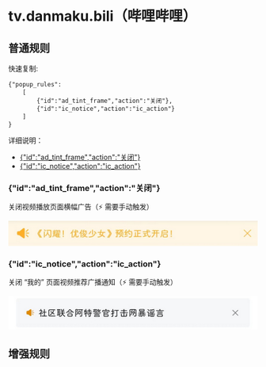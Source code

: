 # tv.danmaku.bili（哔哩哔哩）

## 普通规则

快速复制:
```
{"popup_rules":
    [
        {"id":"ad_tint_frame","action":"关闭"},
        {"id":"ic_notice","action":"ic_action"}
    ]
}
```
详细说明：
- [{"id":"ad_tint_frame","action":"关闭"}](#idad_tint_frameaction关闭)
- [{"id":"ic_notice","action":"ic_action"}](#idic_noticeactionic_action)

### {"id":"ad_tint_frame","action":"关闭"}
关闭视频播放页面横幅广告（⚡ 需要手动触发）

![](./assets/ad_tint_frame.jpg)

### {"id":"ic_notice","action":"ic_action"}
关闭 “我的” 页面视频推荐广播通知（⚡ 需要手动触发）

![](./assets/“我的”%20页面视频推荐广播通知.jpg)

## 增强规则
